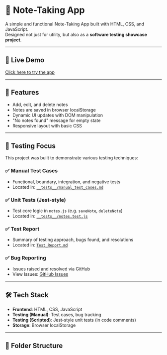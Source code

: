 # 📝 Note-Taking App

A simple and functional Note-Taking App built with HTML, CSS, and JavaScript.  
Designed not just for utility, but also as a **software testing showcase project**.

---

## 🚀 Live Demo

[Click here to try the app](https://jutehk.github.io/Note-Taking-App/) <!-- Replace with actual GitHub Pages or Netlify link -->

---

## 📌 Features

- Add, edit, and delete notes
- Notes are saved in browser localStorage
- Dynamic UI updates with DOM manipulation
- "No notes found" message for empty state
- Responsive layout with basic CSS

---

## 🧪 Testing Focus

This project was built to demonstrate various testing techniques:

### ✅ Manual Test Cases

- Functional, boundary, integration, and negative tests
- Located in: [`__tests__/manual_test_cases.md`](./__tests__/manual_test_cases.md)

### ✅ Unit Tests (Jest-style)

- Test core logic in `notes.js` (e.g. `saveNote`, `deleteNote`)
- Located in: [`__tests__/notes.test.js`](./__tests__/notes.test.js)

### ✅ Test Report

- Summary of testing approach, bugs found, and resolutions
- Located in: [`Test_Report.md`](./Test_Report.md)

### ✅ Bug Reporting

- Issues raised and resolved via GitHub
- View Issues: [GitHub Issues](https://github.com/Jutehk/Note-Taking-App/issues/1#issue-3154625200)

---

## 🛠️ Tech Stack

- **Frontend**: HTML, CSS, JavaScript
- **Testing (Manual)**: Test cases, bug tracking
- **Testing (Scripted)**: Jest-style unit tests (in code comments)
- **Storage**: Browser localStorage

---

## 📂 Folder Structure
